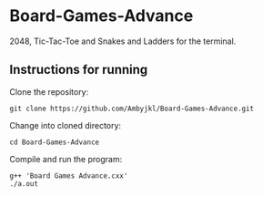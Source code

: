 # Board-Games-Advance
2048, Tic-Tac-Toe and Snakes and Ladders for the terminal.
## Instructions for running
Clone the repository:

```
git clone https://github.com/Ambyjkl/Board-Games-Advance.git
```

Change into cloned directory:

```
cd Board-Games-Advance
```

Compile and run the program:

```
g++ 'Board Games Advance.cxx'
./a.out
```
